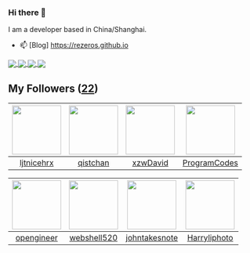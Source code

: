 ### Hi there 👋

  I am a developer based in China/Shanghai.
  
  - 📫 [Blog] https://rezeros.github.io
  
   <a href="https://github.com/rezeros/Jaxer">
<img align="center" src="https://github-readme-stats.vercel.app/api/pin/?username=rezeros&repo=Jaxer&title_color=fff&icon_color=79ff97&text_color=9f9f9f&bg_color=151515" />
  </a>
  <a href="https://github.com/rezeros/git">
<img align="center" src="https://github-readme-stats.vercel.app/api/pin/?username=rezeros&repo=git&title_color=fff&icon_color=79ff97&text_color=9f9f9f&bg_color=151515" />
  </a>
  <a href="https://github.com/rezeros/zerobox">
<img align="center" src="https://github-readme-stats.vercel.app/api/pin/?username=rezeros&repo=zerobox&title_color=fff&icon_color=79ff97&text_color=9f9f9f&bg_color=151515" />
  </a>

  <a href="https://github.com/rezeros/leetcode">
<img align="center" src="https://github-readme-stats.vercel.app/api/pin/?username=rezeros&repo=leetcode&title_color=fff&icon_color=79ff97&text_color=9f9f9f&bg_color=151515" />
  </a>



## My Followers ([22](https://github.com/ReZeroS?tab=followers))

| <img src="https://avatars.githubusercontent.com/u/36908291?v=4" width="100" height="100" /> | <img src="https://avatars.githubusercontent.com/u/11344747?v=4" width="100" height="100" /> | <img src="https://avatars.githubusercontent.com/u/96334838?v=4" width="100" height="100" /> | <img src="https://avatars.githubusercontent.com/u/40146766?v=4" width="100" height="100" /> |
| :-----------------------------------------------------------------------------------------: | :-----------------------------------------------------------------------------------------: | :-----------------------------------------------------------------------------------------: | :-----------------------------------------------------------------------------------------: |
|                         [ljtnicehrx](https://github.com/ljtnicehrx)                         |                           [qistchan](https://github.com/qistchan)                           |                           [xzwDavid](https://github.com/xzwDavid)                           |                       [ProgramCodes](https://github.com/ProgramCodes)                       |

| <img src="https://avatars.githubusercontent.com/u/32831059?v=4" width="100" height="100" /> | <img src="https://avatars.githubusercontent.com/u/11921874?v=4" width="100" height="100" /> | <img src="https://avatars.githubusercontent.com/u/29314819?v=4" width="100" height="100" /> | <img src="https://avatars.githubusercontent.com/u/86776509?v=4" width="100" height="100" /> |
| :-----------------------------------------------------------------------------------------: | :-----------------------------------------------------------------------------------------: | :-----------------------------------------------------------------------------------------: | :-----------------------------------------------------------------------------------------: |
|                         [opengineer](https://github.com/opengineer)                         |                        [webshell520](https://github.com/webshell520)                        |                      [johntakesnote](https://github.com/johntakesnote)                      |                       [Harryliphoto](https://github.com/Harryliphoto)                       |